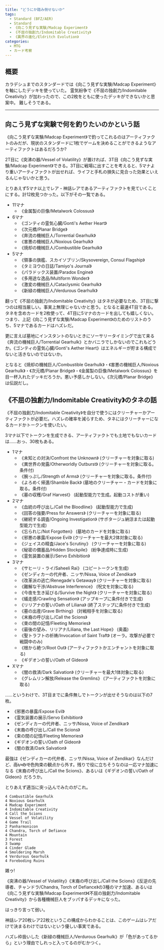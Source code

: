 ```yaml
---
title: "どうにか踏み倒せないか"
tags:
  - Standard (BFZ/AER)
  - Standard
  - 《向こう見ずな実験/Madcap Experiment》
  - 《不屈の独創力/Indomitable Creativity》
  - 《異界の進化/Eldritch Evolution》
categories:
  - MTG
  - カード考察
---
```


## 概要

カラデシュまでのスタンダードでは《向こう見ずな実験/Madcap Experiment》を軸にしたデッキを使っていた。
霊気紛争で《不屈の独創力/Indomitable Creativity》が加わったので、この2枚をともに使ったデッキができないかと思案中。
難しそうである。

<!-- more -->

----

## 向こう見ずな実験で何を釣りたいのかという話

《向こう見ずな実験/Madcap Experiment》で釣ってこれるのはアーティファクトのみだが、現状のスタンダードに1枚でゲームを決めることができるようなアーティファクトはあるだろうか?

2T目に《突沸の器/Vessel of Volatility》が置ければ、3T目《向こう見ずな実験/Madcap Experiment》できる。3T目に戦場に出すことを考えると、5マナより重いアーティファクトが出せれば、ライフと手札の損失に見合った効果といえるんじゃないかと思う。

とりあえず5マナ以上でレア・神話レアであるアーティファクトを見ていくことにする。計12枚見つかった。以下がその一覧である。

  * 11マナ
    * 《金属製の巨像/Metalwork Colossus》
  * 6マナ
    * 《ゴンティの霊気心臓/Gonti's Aether Heart》
    * 《次元橋/Planar Bridge》
    * 《奔流の機械巨人/Torrential Gearhulk》
    * 《害悪の機械巨人/Noxious Gearhulk》
    * 《焼却の機械巨人/Combustible Gearhulk》
  * 5マナ
    * 《領事の旗艦、スカイソブリン/Skysovereign, Consul Flagship》
    * 《タミヨウの日誌/Tamiyo's Journal》
    * 《パラドックス装置/Paradox Engine》
    * 《多用途な逸品/Multiform Wonder》
    * 《激変の機械巨人/Cataclysmic Gearhulk》
    * 《新緑の機械巨人/Verdurous Gearhulk》

翻って《不屈の独創力/Indomitable Creativity》はタネが必要なため、3T目に撃つのは相当厳しい。事実上無理じゃないかと思う。となると最速4T目である。タネを含めカードを2枚使って、4T目に5マナのカードを出しても嬉しくない。つまり、上記《向こう見ずな実験/Madcap Experiment》のためのリストのうち、5マナであるカードはハズレだ。

更に言えば墓地にインスタントのないときにソーサリータイミングで出て来る《奔流の機械巨人/Torrential Gearhulk》とかバニラでしかないのでこれもどうか。《ゴンティの霊気心臓/Gonti's Aether Heart》はエネルギーが貯まる構成でないと活きないのではないか。

となると《焼却の機械巨人/Combustible Gearhulk》・《害悪の機械巨人/Noxious Gearhulk》・《次元橋/Planar Bridge》・《金属製の巨像/Metalwork Colossus》を目一杯入れたデッキだろうか。悪い予感しかしない。《次元橋/Planar Bridge》は伝説だし。

## 《不屈の独創力/Indomitable Creativity》のタネの話

《不屈の独創力/Indomitable Creativity》を自分で使うにはクリーチャーかアーティファクトが必要だ。ハズレの確率を減らすため、タネにはクリーチャーになるカードかトークンを使いたい。

3マナ以下でトークンを生成できる、アーティファクトでも土地でもないカードは……おっ、30枚もある。

  * 1マナ
    * 《未知との対決/Confront the Unknown》 (クリーチャーを対象に取る)
    * 《異世界の発露/Otherworldly Outburst》 (クリーチャーを対象に取る。条件付)
    * 《腕っぷし/Strength of Arms》 (クリーチャーを対象に取る。条件付)
    * 《よろめく帰還/Shamble Back》 (墓地のクリーチャー・カードを対象に取る。条件付)
    * 《墓の収穫/Graf Harvest》 (起動型能力で生成。起動コストが重い)
  * 2マナ
    * 《血統の呼び出し/Call the Bloodline》 (起動型能力で生成)
    * 《回答の強要/Press for Answers》 (クリーチャーを対象に取る)
    * 《継続する調査/Ongoing Investigation》 (サボタージュ納涼または起動型能力で生成)
    * 《忘られじ/Not Forgotten》 (墓地のカードを対象に取る)
    * 《邪悪の暴露/Expose Evil》 (クリーチャーを最大2体対象に取る)
    * 《ジェイスの精査/Jace's Scrutiny》 (クリーチャーを対象に取る)
    * 《秘密の備蓄品/Hidden Stockpile》 (紛争達成時に生成)
    * 《霊気装置の展示/Servo Exhibition》
  * 3マナ
    * 《サヒーリ・ライ/Saheeli Rai》 (コピートークンを生成)
    * 《ゼンディカーの代弁者、ニッサ/Nissa, Voice of Zendikar》
    * 《改革派の逃亡/Renegade's Getaway》 (クリーチャーを対象に取る)
    * 《難解な干渉/Abstruse Interference》 (呪文を対象に取る)
    * 《今夜を生き延びる/Survive the Night》 (クリーチャーを対象に取る)
    * 《蟻走感/Crawling Sensation》 (アップキープに条件付きで生成)
    * 《リリアナの誓い/Oath of Liliana》 (終了ステップに条件付きで生成)
    * 《墓の出産/Grave Birthing》 (対戦相手を対象に取る)
    * 《末裔の呼び出し/Call the Scions》
    * 《束の間の記憶/Fleeting Memories》
    * 《最後の望み、リリアナ/Liliana, the Last Hope》 (奥義)
    * 《聖トラフトの祈祷/Invocation of Saint Traft》 (オーラ。攻撃が必要で戦闘中のみ)
    * 《根から絶つ/Root Out》 (アーティファクトかエンチャントを対象に取る)
    * 《ギデオンの誓い/Oath of Gideon》
  * Xマナ
    * 《闇の救済/Dark Salvation》 (クリーチャーを最大1体対象に取る)
    * 《グレムリン解放/Release the Gremlins》 (アーティファクトを対象に取る)

……というわけで、3T目までに条件無しでトークンが出せそうなのは以下の7枚。

  * 《邪悪の暴露/Expose Evil》
  * 《霊気装置の展示/Servo Exhibition》
  * 《ゼンディカーの代弁者、ニッサ/Nissa, Voice of Zendikar》
  * 《末裔の呼び出し/Call the Scions》
  * 《束の間の記憶/Fleeting Memories》
  * 《ギデオンの誓い/Oath of Gideon》
  * 《闇の救済/Dark Salvation》

最強は《ゼンディカーの代弁者、ニッサ/Nissa, Voice of Zendikar》なんだけど、~~高いので~~色拘束の観点から外す。残りで役に立ちそうなのは一応マナ加速になる《末裔の呼び出し/Call the Scions》、あるいは《ギデオンの誓い/Oath of Gideon》だろうか。

とりあえず適当に突っ込んでみたのがこれ。

```mtg-deck
4 Combustible Gearhulk
4 Noxious Gearhulk
4 Madcap Experiment
4 Indomitable Creativity
4 Call the Scions
4 Vessel of Volatility
4 Game Trail
2 Panharmonicon
4 Chandra, Torch of Defiance
4 Mountain
3 Forest
3 Swamp
4 Cinder Glade
4 Smoldering Marsh
4 Verdurous Gearhulk
4 Foreboding Ruins
```

雑ゥ!

《突沸の器/Vessel of Volatility》《末裔の呼び出し/Call the Scions》《反逆の先導者、チャンドラ/Chandra, Torch of Defiance》の3種のマナ加速、あるいは《向こう見ずな実験/Madcap Experiment》《不屈の独創力/Indomitable Creativity》から各種機械巨人をブッパするデッキになった。

はっきり言って弱い。

神話レア20枚レア22枚というこの構成からわかることは、このゲームはレアだけで決まるわけではないという優しい事実である。

ハズレ枠扱いした《新緑の機械巨人/Verdurous Gearhulk》が「色があってるから」という理由でしれっと入ってるのがむかつく。

